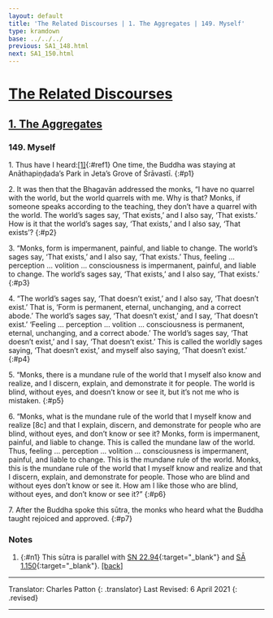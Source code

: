 ```yaml
---
layout: default
title: 'The Related Discourses | 1. The Aggregates | 149. Myself'
type: kramdown
base: ../../../
previous: SA1_148.html
next: SA1_150.html
---
```


# [The Related Discourses](../index.html)
## [1. The Aggregates](index.html)
### 149. Myself

1\. Thus have I heard:[\[1\]](#n1){:#ref1} One time, the Buddha was staying at Anāthapiṇḍada’s Park in Jeta’s Grove of Śrāvastī.
{:#p1}

2\. It was then that the Bhagavān addressed the monks, “I have no quarrel with the world, but the world quarrels with me. Why is that? Monks, if someone speaks according to the teaching, they don’t have a quarrel with the world. The world’s sages say, ‘That exists,’ and I also say, ‘That exists.’ How is it that the world’s sages say, ‘That exists,’ and I also say, ‘That exists’?
{:#p2}

3\. “Monks, form is impermanent, painful, and liable to change. The world’s sages say, ‘That exists,’ and I also say, ‘That exists.’ Thus, feeling … perception … volition … consciousness is impermanent, painful, and liable to change. The world’s sages say, ‘That exists,’ and I also say, ‘That exists.’
{:#p3}

4\. “The world’s sages say, ‘That doesn’t exist,’ and I also say, ‘That doesn’t exist.’ That is, ‘Form is permanent, eternal, unchanging, and a correct abode.’ The world’s sages say, ‘That doesn’t exist,’ and I say, ‘That doesn’t exist.’ ‘Feeling … perception … volition … consciousness is permanent, eternal, unchanging, and a correct abode.’ The world’s sages say, ‘That doesn’t exist,’ and I say, ‘That doesn’t exist.’ This is called the worldly sages saying, ‘That doesn’t exist,’ and myself also saying, ‘That doesn’t exist.’
{:#p4}

5\. “Monks, there is a mundane rule of the world that I myself also know and realize, and I discern, explain, and demonstrate it for people. The world is blind, without eyes, and doesn’t know or see it, but it’s not me who is mistaken.
{:#p5}

6\. “Monks, what is the mundane rule of the world that I myself know and realize [8c] and that I explain, discern, and demonstrate for people who are blind, without eyes, and don’t know or see it? Monks, form is impermanent, painful, and liable to change. This is called the mundane law of the world. Thus, feeling … perception … volition … consciousness is impermanent, painful, and liable to change. This is the mundane rule of the world. Monks, this is the mundane rule of the world that I myself know and realize and that I discern, explain, and demonstrate for people. Those who are blind and without eyes don’t know or see it. How am I like those who are blind, without eyes, and don’t know or see it?”
{:#p6}

7\. After the Buddha spoke this sūtra, the monks who heard what the Buddha taught rejoiced and approved.
{:#p7}

### Notes

1. {:#n1} This sūtra is parallel with [SN 22.94](https://suttacentral.net/sn22.94){:target="_blank"} and [SĀ 1.150](SA1_150.html){:target="_blank"}. [\[back\]](#ref1)

---

Translator: Charles Patton
{: .translator}
Last Revised: 6 April 2021
{: .revised}

---